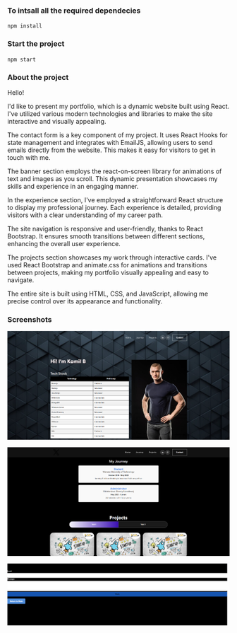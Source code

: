 ### To intsall all the required dependecies

```
npm install
```

### Start the project

```
npm start
```


### About the project

Hello!

I'd like to present my portfolio, which is a dynamic website built using React. I've utilized various modern technologies and libraries to make the site interactive and visually appealing.

The contact form is a key component of my project. It uses React Hooks for state management and integrates with EmailJS, allowing users to send emails directly from the website. This makes it easy for visitors to get in touch with me.

The banner section employs the react-on-screen library for animations of text and images as you scroll. This dynamic presentation showcases my skills and experience in an engaging manner.

In the experience section, I've employed a straightforward React structure to display my professional journey. Each experience is detailed, providing visitors with a clear understanding of my career path.

The site navigation is responsive and user-friendly, thanks to React Bootstrap. It ensures smooth transitions between different sections, enhancing the overall user experience.

The projects section showcases my work through interactive cards. I've used React Bootstrap and animate.css for animations and transitions between projects, making my portfolio visually appealing and easy to navigate.

The entire site is built using HTML, CSS, and JavaScript, allowing me precise control over its appearance and functionality.

### Screenshots


![1](scr1.png)




![2](scr2.png)




![3](scr3.png)

